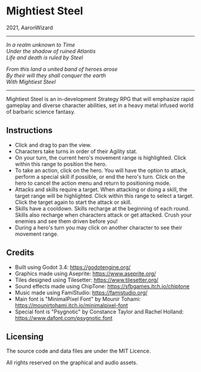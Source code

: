 # Mightiest Steel

2021, AaronWizard

---

*In a realm unknown to Time  
Under the shadow of ruined Atlantis  
Life and death is ruled by Steel*  

*From this land a united band of heroes arose  
By their will they shall conquer the earth  
With Mightiest Steel*

---

Mightiest Steel is an in-development Strategy RPG that will emphasize rapid gameplay and diverse character abilities, set in a heavy metal infused world of barbaric science fantasy.

## Instructions

- Click and drag to pan the view.
- Characters take turns in order of their Agility stat.
- On your turn, the current hero's movement range is highlighted. Click within this range to position the hero.
- To take an action, click on the hero. You will have the option to attack, perform a special skill if possible, or end the hero's turn. Click on the hero to cancel the action menu and return to positioning mode.
- Attacks and skills require a target. When attacking or doing a skill, the target range will be highlighted. Click within this range to select a target. Click the target again to start the attack or skill.
- Skills have a cooldown. Skills recharge at the beginning of each round. Skills also recharge when characters attack or get attacked. Crush your enemies and see them driven before you!
- During a hero's turn you may click on another character to see their movement range.

## Credits

- Built using Godot 3.4: <https://godotengine.org/>
- Graphics made using Aseprite: <https://www.aseprite.org/>
- Tiles designed using Tilesetter: <https://www.tilesetter.org/>
- Sound effects made using ChipTone: <https://sfbgames.itch.io/chiptone>
- Music made using FamiStudio: <https://famistudio.org/>
- Main font is "MinimalPixel Font" by Mounir Tohami: <https://mounirtohami.itch.io/minimalpixel-font>
- Special font is "Psygnotic" by Constance Taylor and Rachel Holland: <https://www.dafont.com/psygnotic.font>

## Licensing

The source code and data files are under the MIT Licence.

All rights reserved on the graphical and audio assets.

